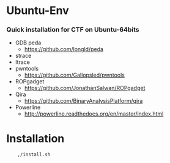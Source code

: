 # Ubuntu-Env
### Quick installation for CTF on Ubuntu-64bits
 - GDB peda
    - https://github.com/longld/peda
 - strace
 - ltrace
 - pwntools
    - https://github.com/Gallopsled/pwntools
 - ROPgadget
    - https://github.com/JonathanSalwan/ROPgadget
 - Qira
    - https://github.com/BinaryAnalysisPlatform/qira
 - Powerline
    - http://powerline.readthedocs.org/en/master/index.html
# Installation

```
    ,/install.sh
```

